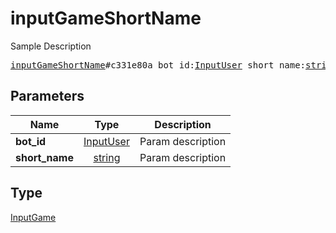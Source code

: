 # inputGameShortName

Sample Description

<pre>
<a href="../constructor/inputGameShortName.md">inputGameShortName</a>#c331e80a bot_id:<a href="../type/InputUser.md">InputUser</a> short_name:<a href="../type/string.md">string</a> = <a href="../type/InputGame.md">InputGame</a>;
</pre>
## Parameters

| Name | Type | Description |
|------|:----:|-------------|
| **bot_id** | <a href="../type/InputUser.md">InputUser</a> | Param description |
| **short_name** | <a href="../type/string.md">string</a> | Param description |

## Type

<a href="../type/InputGame.md">InputGame</a>
